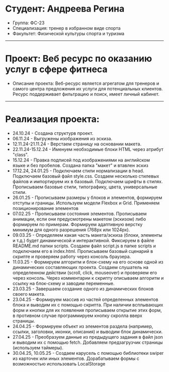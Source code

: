 # Студент: Андреева Регина
- Группа: ФС-23
- Специализация: тренер в избранном виде спорта
- Факультет: Физической культуры спорта и туризма
---
# Проект: Веб ресурс по оказанию услуг в сфере фитнеса
- Описание проекта: Веб-ресурс является агрегатом для тренеров и самого центра предложения их услуги для потенциальных клиентов. Ресурс поддерживает фильтрацию и поиск, имеет личный кабинет.
---
# Реализация проекта:
- 24.10.24 - Создана структурв проект. 
- 06.11.24 - Выгружены изображения из эскиза.
- 12.11.24-21.11.24 - Верстаем страницу на основании макета.
- 22.11.24-15.12.24 - Именуем необходимые блоки HTML через атрибут "class".
- 15.12.24 - Правка подписей под изображениями на английском языке и без пробелов. Создана папка "макет" и втавлен эскиз  
- 17.12.24, 24.01.25 - Подключаем стили нормализации в head. Подключаем базовый файл style.css. Создаем несколько стилевых файлов и импортируем их в базовый. Подключаем шрифты в стилях. Прописываем базовые стили, типографику, цвета, универсальные стили.
- 26.01.25 - Прописываем размеры у блоков и элементов, формируем отступы и границы. Используем модели Flexbox и Grid. Применяем позиционирование элементов
- 07.02.25 - Прописываем состояния элементов. Прописываем анимации, если они предусмотрены макетом (эскизом) либо формируем по примерам. Формируем адаптивную верстку минимум для одного разрешения (768px или 1024px).
- 09.03.25 - Определяем какая часть макета/эскиза (блоки, элементы и т.д.) будет динамической и интерактивной. Фиксируем в файле README.md папки scripts. Создаем файл script.js в папке scripts и подключаем его в index.html. Прописываем базовый сценарий в скрипте и проверяем работу через консоль браузера.
- 11.03.25 - Формируем алгоритм и блок-схему на его основе одной из динамических составляющих проекта.
Создаем слушатель на определенном действии (scroll, click, mouseover) и проверяем его через консоль.
Через комментарии к скрипту описываем алгоритм и ссылку на блок-схему и заводим переменные.
- 23.03.25 - Завершаем создание одного из динамических блоков своего макета.
- 23.04.25 - Формируем массив из частей определенных элементов блока и выводим их с помощью скрипта. При наличии всплывающих форм и кнопки для их появления прописываем открытие этих форм, в противном случае программируем кнопку скролла вверх страницы.
- 24.04.25 - Формируем объект из элементов раздела (например, ссылки, заголовки, иконки, описания) и выводим блок динамически. 
- 27.04.25 - Преобразуем данные из предыдущего задания в файл json и выводим их с помощью fetch.
Добавляем предзагрузчик страницы (используем таймеры). 
- 30.04.25, 10.05.25 - Создаем карусель с помощью библиотеки swiper из карточек или иных элементов.
Дорабатываем формы с возможностью использовать LocalStorage 